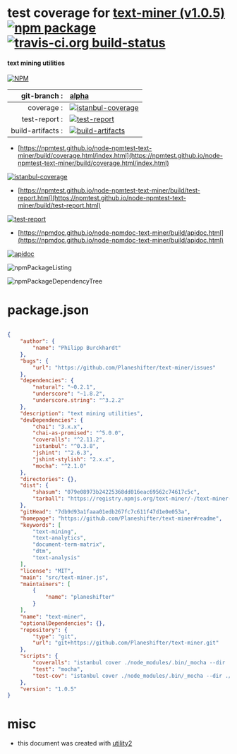 # test coverage for  [text-miner (v1.0.5)](https://github.com/Planeshifter/text-miner#readme)  [![npm package](https://img.shields.io/npm/v/npmtest-text-miner.svg?style=flat-square)](https://www.npmjs.org/package/npmtest-text-miner) [![travis-ci.org build-status](https://api.travis-ci.org/npmtest/node-npmtest-text-miner.svg)](https://travis-ci.org/npmtest/node-npmtest-text-miner)
#### text mining utilities

[![NPM](https://nodei.co/npm/text-miner.png?downloads=true&downloadRank=true&stars=true)](https://www.npmjs.com/package/text-miner)

| git-branch : | [alpha](https://github.com/npmtest/node-npmtest-text-miner/tree/alpha)|
|--:|:--|
| coverage : | [![istanbul-coverage](https://npmtest.github.io/node-npmtest-text-miner/build/coverage.badge.svg)](https://npmtest.github.io/node-npmtest-text-miner/build/coverage.html/index.html)|
| test-report : | [![test-report](https://npmtest.github.io/node-npmtest-text-miner/build/test-report.badge.svg)](https://npmtest.github.io/node-npmtest-text-miner/build/test-report.html)|
| build-artifacts : | [![build-artifacts](https://npmtest.github.io/node-npmtest-text-miner/glyphicons_144_folder_open.png)](https://github.com/npmtest/node-npmtest-text-miner/tree/gh-pages/build)|

- [https://npmtest.github.io/node-npmtest-text-miner/build/coverage.html/index.html](https://npmtest.github.io/node-npmtest-text-miner/build/coverage.html/index.html)

[![istanbul-coverage](https://npmtest.github.io/node-npmtest-text-miner/build/screenCapture.buildCi.browser.%252Ftmp%252Fbuild%252Fcoverage.lib.html.png)](https://npmtest.github.io/node-npmtest-text-miner/build/coverage.html/index.html)

- [https://npmtest.github.io/node-npmtest-text-miner/build/test-report.html](https://npmtest.github.io/node-npmtest-text-miner/build/test-report.html)

[![test-report](https://npmtest.github.io/node-npmtest-text-miner/build/screenCapture.buildCi.browser.%252Ftmp%252Fbuild%252Ftest-report.html.png)](https://npmtest.github.io/node-npmtest-text-miner/build/test-report.html)

- [https://npmdoc.github.io/node-npmdoc-text-miner/build/apidoc.html](https://npmdoc.github.io/node-npmdoc-text-miner/build/apidoc.html)

[![apidoc](https://npmdoc.github.io/node-npmdoc-text-miner/build/screenCapture.buildCi.browser.%252Ftmp%252Fbuild%252Fapidoc.html.png)](https://npmdoc.github.io/node-npmdoc-text-miner/build/apidoc.html)

![npmPackageListing](https://npmtest.github.io/node-npmtest-text-miner/build/screenCapture.npmPackageListing.svg)

![npmPackageDependencyTree](https://npmtest.github.io/node-npmtest-text-miner/build/screenCapture.npmPackageDependencyTree.svg)



# package.json

```json

{
    "author": {
        "name": "Philipp Burckhardt"
    },
    "bugs": {
        "url": "https://github.com/Planeshifter/text-miner/issues"
    },
    "dependencies": {
        "natural": "~0.2.1",
        "underscore": "~1.8.2",
        "underscore.string": "^3.2.2"
    },
    "description": "text mining utilities",
    "devDependencies": {
        "chai": "3.x.x",
        "chai-as-promised": "^5.0.0",
        "coveralls": "^2.11.2",
        "istanbul": "^0.3.8",
        "jshint": "^2.6.3",
        "jshint-stylish": "2.x.x",
        "mocha": "^2.1.0"
    },
    "directories": {},
    "dist": {
        "shasum": "079e08973b24225368dd016eac69562c74617c5c",
        "tarball": "https://registry.npmjs.org/text-miner/-/text-miner-1.0.5.tgz"
    },
    "gitHead": "7db9d93a1faaa01edb267fc7c611f47d1e0e053a",
    "homepage": "https://github.com/Planeshifter/text-miner#readme",
    "keywords": [
        "text-mining",
        "text-analytics",
        "document-term-matrix",
        "dtm",
        "text-analysis"
    ],
    "license": "MIT",
    "main": "src/text-miner.js",
    "maintainers": [
        {
            "name": "planeshifter"
        }
    ],
    "name": "text-miner",
    "optionalDependencies": {},
    "repository": {
        "type": "git",
        "url": "git+https://github.com/Planeshifter/text-miner.git"
    },
    "scripts": {
        "coveralls": "istanbul cover ./node_modules/.bin/_mocha --dir ./reports/coveralls/coverage --report lcovonly -- -R spec && cat ./reports/coveralls/coverage/lcov.info | ./node_modules/coveralls/bin/coveralls.js && rm -rf ./reports/coveralls",
        "test": "mocha",
        "test-cov": "istanbul cover ./node_modules/.bin/_mocha --dir ./reports/coverage -- -R spec"
    },
    "version": "1.0.5"
}
```



# misc
- this document was created with [utility2](https://github.com/kaizhu256/node-utility2)
